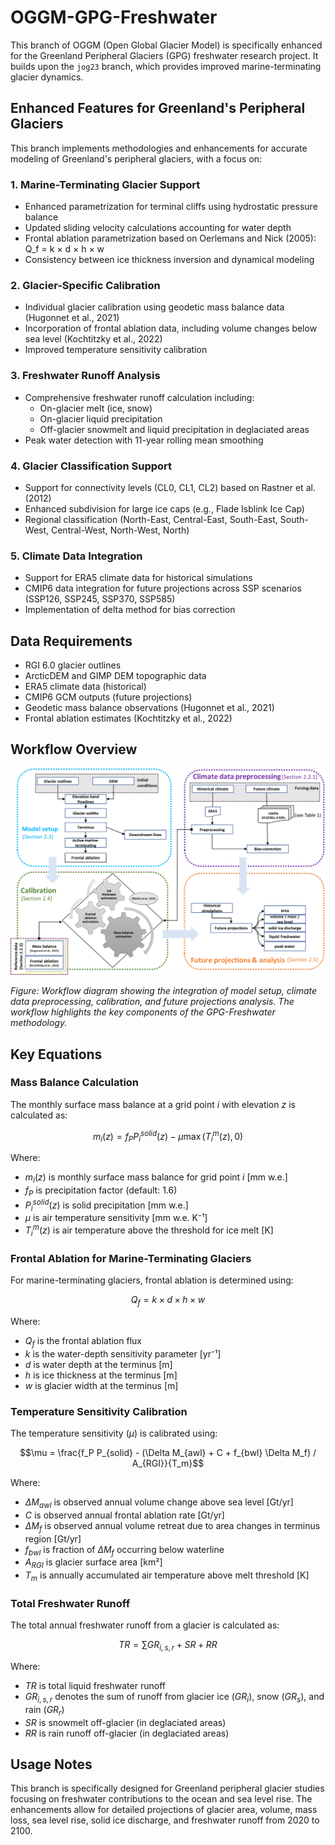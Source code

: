 # OGGM-GPG-Freshwater

This branch of OGGM (Open Global Glacier Model) is specifically enhanced for the Greenland Peripheral Glaciers (GPG) freshwater research project. It builds upon the `jog23` branch, which provides improved marine-terminating glacier dynamics.

## Enhanced Features for Greenland's Peripheral Glaciers

This branch implements methodologies and enhancements for accurate modeling of Greenland's peripheral glaciers, with a focus on:

### 1. Marine-Terminating Glacier Support

- Enhanced parametrization for terminal cliffs using hydrostatic pressure balance
- Updated sliding velocity calculations accounting for water depth
- Frontal ablation parametrization based on Oerlemans and Nick (2005): Q_f = k × d × h × w
- Consistency between ice thickness inversion and dynamical modeling

### 2. Glacier-Specific Calibration

- Individual glacier calibration using geodetic mass balance data (Hugonnet et al., 2021)
- Incorporation of frontal ablation data, including volume changes below sea level (Kochtitzky et al., 2022)
- Improved temperature sensitivity calibration

### 3. Freshwater Runoff Analysis

- Comprehensive freshwater runoff calculation including:
  - On-glacier melt (ice, snow)
  - On-glacier liquid precipitation
  - Off-glacier snowmelt and liquid precipitation in deglaciated areas
- Peak water detection with 11-year rolling mean smoothing

### 4. Glacier Classification Support

- Support for connectivity levels (CL0, CL1, CL2) based on Rastner et al. (2012)
- Enhanced subdivision for large ice caps (e.g., Flade Isblink Ice Cap)
- Regional classification (North-East, Central-East, South-East, South-West, Central-West, North-West, North)

### 5. Climate Data Integration

- Support for ERA5 climate data for historical simulations
- CMIP6 data integration for future projections across SSP scenarios (SSP126, SSP245, SSP370, SSP585)
- Implementation of delta method for bias correction

## Data Requirements

- RGI 6.0 glacier outlines
- ArcticDEM and GIMP DEM topographic data
- ERA5 climate data (historical)
- CMIP6 GCM outputs (future projections)
- Geodetic mass balance observations (Hugonnet et al., 2021)
- Frontal ablation estimates (Kochtitzky et al., 2022)

## Workflow Overview

![GPG-Freshwater Workflow](https://raw.githubusercontent.com/MuhammadShafeeque/oggmHydro/oggm-GPG-freshwater/docs/_static/gpg_freshwater_workflow.png)

*Figure: Workflow diagram showing the integration of model setup, climate data preprocessing, calibration, and future projections analysis. The workflow highlights the key components of the GPG-Freshwater methodology.*

## Key Equations

### Mass Balance Calculation

The monthly surface mass balance at a grid point $i$ with elevation $z$ is calculated as:

$$m_i(z) = f_P P_i^{solid}(z) - \mu \max(T_i^m(z), 0)$$

Where:
- $m_i(z)$ is monthly surface mass balance for grid point $i$ [mm w.e.]
- $f_P$ is precipitation factor (default: 1.6)
- $P_i^{solid}(z)$ is solid precipitation [mm w.e.]
- $\mu$ is air temperature sensitivity [mm w.e. K⁻¹]
- $T_i^m(z)$ is air temperature above the threshold for ice melt [K]

### Frontal Ablation for Marine-Terminating Glaciers

For marine-terminating glaciers, frontal ablation is determined using:

$$Q_f = k \times d \times h \times w$$

Where:
- $Q_f$ is the frontal ablation flux
- $k$ is the water-depth sensitivity parameter [yr⁻¹]
- $d$ is water depth at the terminus [m]
- $h$ is ice thickness at the terminus [m]
- $w$ is glacier width at the terminus [m]

### Temperature Sensitivity Calibration

The temperature sensitivity ($\mu$) is calibrated using:

$$\mu = \frac{f_P P_{solid} - (\Delta M_{awl} + C + f_{bwl} \Delta M_f) / A_{RGI}}{T_m}$$

Where:
- $\Delta M_{awl}$ is observed annual volume change above sea level [Gt/yr]
- $C$ is observed annual frontal ablation rate [Gt/yr]
- $\Delta M_f$ is observed annual volume retreat due to area changes in terminus region [Gt/yr]
- $f_{bwl}$ is fraction of $\Delta M_f$ occurring below waterline
- $A_{RGI}$ is glacier surface area [km²]
- $T_m$ is annually accumulated air temperature above melt threshold [K]

### Total Freshwater Runoff

The total annual freshwater runoff from a glacier is calculated as:

$$TR = \sum GR_{i,s,r} + SR + RR$$

Where:
- $TR$ is total liquid freshwater runoff
- $GR_{i,s,r}$ denotes the sum of runoff from glacier ice ($GR_i$), snow ($GR_s$), and rain ($GR_r$)
- $SR$ is snowmelt off-glacier (in deglaciated areas)
- $RR$ is rain runoff off-glacier (in deglaciated areas)

## Usage Notes

This branch is specifically designed for Greenland peripheral glacier studies focusing on freshwater contributions to the ocean and sea level rise. The enhancements allow for detailed projections of glacier area, volume, mass loss, sea level rise, solid ice discharge, and freshwater runoff from 2020 to 2100.

